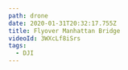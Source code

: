 ```yaml
---
path: drone
date: 2020-01-31T20:32:17.755Z
title: Flyover Manhattan Bridge
videoId: 3WXcLf8iSrs
tags:
  - DJI
---
```

